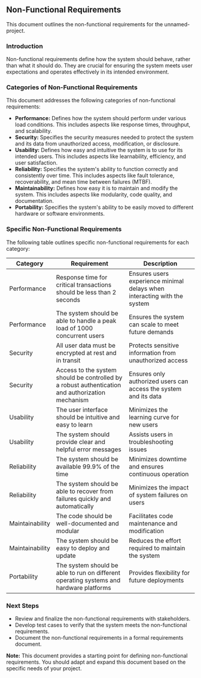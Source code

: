 ## Non-Functional Requirements

This document outlines the non-functional requirements for the unnamed-project. 

### Introduction

Non-functional requirements define how the system should behave, rather than what it should do. They are crucial for ensuring the system meets user expectations and operates effectively in its intended environment.

### Categories of Non-Functional Requirements

This document addresses the following categories of non-functional requirements:

- **Performance:** Defines how the system should perform under various load conditions. This includes aspects like response times, throughput, and scalability.
- **Security:** Specifies the security measures needed to protect the system and its data from unauthorized access, modification, or disclosure.
- **Usability:** Defines how easy and intuitive the system is to use for its intended users. This includes aspects like learnability, efficiency, and user satisfaction.
- **Reliability:** Specifies the system's ability to function correctly and consistently over time. This includes aspects like fault tolerance, recoverability, and mean time between failures (MTBF).
- **Maintainability:** Defines how easy it is to maintain and modify the system. This includes aspects like modularity, code quality, and documentation.
- **Portability:** Specifies the system's ability to be easily moved to different hardware or software environments.

### Specific Non-Functional Requirements

The following table outlines specific non-functional requirements for each category:

| Category | Requirement | Description |
|---|---|---|
| Performance | Response time for critical transactions should be less than 2 seconds | Ensures users experience minimal delays when interacting with the system |
| Performance | The system should be able to handle a peak load of 1000 concurrent users | Ensures the system can scale to meet future demands |
| Security | All user data must be encrypted at rest and in transit | Protects sensitive information from unauthorized access |
| Security | Access to the system should be controlled by a robust authentication and authorization mechanism | Ensures only authorized users can access the system and its data |
| Usability | The user interface should be intuitive and easy to learn | Minimizes the learning curve for new users |
| Usability | The system should provide clear and helpful error messages | Assists users in troubleshooting issues |
| Reliability | The system should be available 99.9% of the time | Minimizes downtime and ensures continuous operation |
| Reliability | The system should be able to recover from failures quickly and automatically | Minimizes the impact of system failures on users |
| Maintainability | The code should be well-documented and modular | Facilitates code maintenance and modification |
| Maintainability | The system should be easy to deploy and update | Reduces the effort required to maintain the system |
| Portability | The system should be able to run on different operating systems and hardware platforms | Provides flexibility for future deployments |

### Next Steps

- Review and finalize the non-functional requirements with stakeholders.
- Develop test cases to verify that the system meets the non-functional requirements.
- Document the non-functional requirements in a formal requirements document.

**Note:** This document provides a starting point for defining non-functional requirements. You should adapt and expand this document based on the specific needs of your project.
